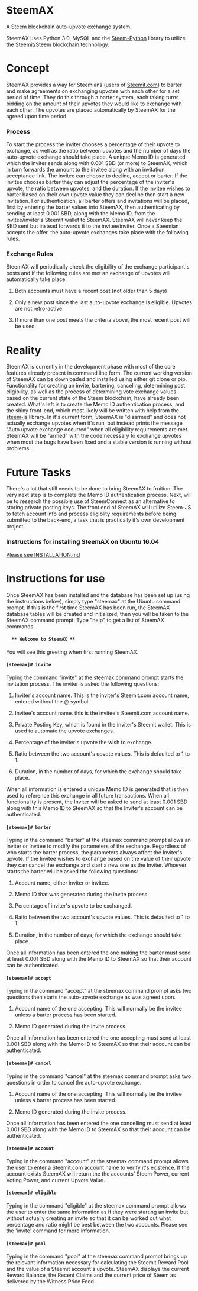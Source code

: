 # SteemAX

A Steem blockchain auto-upvote exchange system.

SteemAX uses Python 3.0, MySQL and the [Steem-Python](https://github.com/steemit/steem-python) library to utilize the [Steemit/Steem](https://github.com/steemit/steem) blockchain technology.

# Concept

SteemAX provides a way for Steemians (users of [Steemit.com](https://www.steemit.com)) to barter and make agreements on exchanging upvotes with each other for a set period of time. They do this through a barter system, each taking turns bidding on the amount of their upvotes they would like to exchange with each other. The upvotes are placed automatically by SteemAX for the agreed upon time period.

### Process

To start the process the inviter chooses a percentage of their upvote to exchange, as well as the ratio between upvotes and the number of days the auto-upvote exchange should take place. A unique Memo ID is generated which the inviter sends along with 0.001 SBD (or more) to SteemAX, which in turn forwards the amount to the invitee along with an invitation acceptance link. The invitee can choose to decline, accept or barter. If the invitee chooses barter they can adjust the percentage of the inviter's upvote, the ratio between upvotes, and the duration. If the invitee wishes to barter based on their own upvote value they can decline then start a new invitation. For authentication, all barter offers and invitations will be placed, first by entering the barter values into SteemAX, then authenticating by sending at least 0.001 SBD, along with the Memo ID, from the invitee/inviter's Steemit wallet to SteemAX. SteemAX will never keep the SBD sent but instead forwards it to the invitee/inviter. Once a Steemian accepts the offer, the auto-upvote exchanges take place with the following rules.

### Exchange Rules

SteemAX will periodically check the eligibility of the exchange participant's posts and if the following rules are met an exchange of upvotes will automatically take place.

1) Both accounts must have a recent post (not older than 5 days)

2) Only a new post since the last auto-upvote exchange is eligible. Upvotes are not retro-active.

3) If more than one post meets the criteria above, the most recent post will be used.

# Reality

SteemAX is currently in the development phase with most of the core features already present in command line form. The current working version of SteemAX can be downloaded and installed using either git clone or pip. Functionality for creating an invite, bartering, canceling, determining post eligibility, as well as the process of determining vote exchange values based on the current state of the Steem blockchain, have already been created. What's left is to create the Memo ID authentication process, and the shiny front-end, which most likely will be written with help from the [steem-js](https://github.com/steemit/steem-js) library. In it's current form, SteemAX is "disarmed" and does not actually exchange upvotes when it's run, but instead prints the message "Auto upvote exchange occurred" when all eligibility requirements are met. SteemAX will be "armed" with the code necessary to exchange upvotes when most the bugs have been fixed and a stable version is running without problems.

# Future Tasks

There's a lot that still needs to be done to bring SteemAX to fruition. The very next step is to complete the Memo ID authentication process. Next, will be to research the possible use of SteemConnect as an alternative to storing private posting keys. The front end of SteemAX will utilize Steem-JS to fetch account info and process eligiblity requirements before being submitted to the back-end, a task that is practically it's own development project.

### Instructions for installing SteemAX on Ubuntu 16.04

[Please see INSTALLATION.md](https://github.com/ArtoLabs/SteemAX/blob/master/INSTALLATION.md)

# Instructions for use

Once SteemAX has been installed and the database has been set up (using the instructions below), simply type "steemax" at the Ubuntu command prompt. If this is the first time SteemAX has been run, the SteemAX database tables will be created and initialized, then you will be taken to the SteemAX command prompt. Type "help" to get a list of SteemAX commands.

#### `   ** Welcome to SteemAX **   `

You will see this greeting when first running SteemAX.

#### `[steemax]# invite`

Typing the command "invite" at the steemax command prompt starts the invitation process. The inviter is asked the following questions:

1) Inviter's account name. This is the inviter's Steemit.com account name, entered without the @ symbol.

2) Invitee's account name. this is the invitee's Steemit.com account name.

3) Private Posting Key, which is found in the inviter's Steemit wallet. This is used to automate the upvote exchanges.

4) Percentage of the inviter's upvote the wish to exchange.

5) Ratio between the two account's upvote values. This is defaulted to 1 to 1.

6) Duration, in the number of days, for which the exchange should take place.

When all information is entered a unique Memo ID is generated that is then used to reference this exchange in all future transactions. When all functionality is present, the Inviter will be asked to send at least 0.001 SBD along with this Memo ID to SteemAX so that the Inviter's account can be authenticated.

#### `[steemax]# barter` 

Typing in the command "barter" at the steemax command prompt allows an Inviter or Invitee to modify the parameters of the exchange. Regardless of who starts the barter process, the parameters always affect the Inviter's upvote. If the Invitee wishes to exchange based on the value of their upvote they can cancel the exchange and start a new one as the Inviter. Whoever starts the barter will be asked the following questions:

1) Account name, either inviter or invitee.

2) Memo ID that was generated during the invite process.

3) Percentage of inviter's upvote to be exchanged.

4) Ratio between the two account's upvote values. This is defaulted to 1 to 1.

5) Duration, in the number of days, for which the exchange should take place.

Once all information has been entered the one making the barter must send at least 0.001 SBD along with the Memo ID to SteemAX so that their account can be authenticated.

#### `[steemax]# accept`

Typing in the command "accept" at the steemax command prompt asks two questions then starts the auto-upvote exchange as was agreed upon.

1) Account name of the one accepting. This will normally be the invitee unless a barter process has been started.

2) Memo ID generated during the invite process.

Once all information has been entered the one accepting must send at least 0.001 SBD along with the Memo ID to SteemAX so that their account can be authenticated.

#### `[steemax]# cancel`

Typing in the command "cancel" at the steemax command prompt asks two questions in order to cancel the auto-upvote exchange.

1) Account name of the one accepting. This will normally be the invitee unless a barter process has been started.

2) Memo ID generated during the invite process.

Once all information has been entered the one cancelling must send at least 0.001 SBD along with the Memo ID to SteemAX so that their account can be authenticated.

#### `[steemax]# account`

Typing in the command "account" at the steemax command prompt allows the user to enter a Steemit.com account name to verify it's existence. If the account exists SteemAX will return the the accounts' Steem Power, current Voting Power, and current Upvote Value.

#### `[steemax]# eligible`

Typing in the command "eligible" at the steemax command prompt allows the user to enter the same information as if they were starting an invite but without actually creating an invite so that it can be worked out what percentage and ratio  might be best between the two accounts. Please see the 'invite' command for more information.

#### `[steemax]# pool`

Typing in the command "pool" at the steemax command prompt brings up the relevant information necessary for calculating the Steemit Reward Pool and the value of a Steemit account's upvote. SteemAX displays the current Reward Balance, the Recent Claims and the current price of Steem as delivered by the Witness Price Feed.


